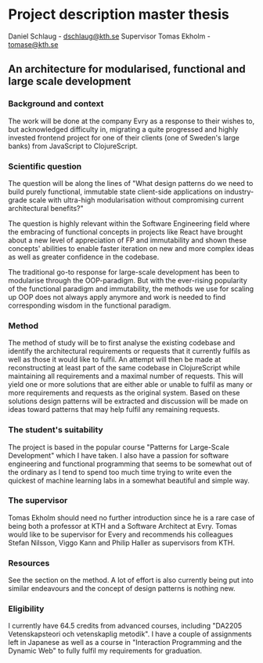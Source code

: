 # Project description master thesis
Daniel Schlaug - dschlaug@kth.se
Supervisor Tomas Ekholm - tomase@kth.se

## An architecture for modularised, functional and large scale development

### Background and context

The work will be done at the company Evry as a response to their wishes to, but acknowledged difficulty in, migrating a quite progressed and highly invested frontend project for one of their clients (one of Sweden's large banks) from JavaScript to ClojureScript.

### Scientific question

The question will be along the lines of "What design patterns do we need to build purely functional, immutable state client-side applications on industry-grade scale with ultra-high modularisation without compromising current architectural benefits?"

The question is highly relevant within the Software Engineering field where the embracing of functional concepts in projects like React have brought about a new level of appreciation of FP and immutability and shown these concepts' abilities to enable faster iteration on new and more complex ideas as well as greater confidence in the codebase.

The traditional go-to response for large-scale development has been to modularise through the OOP-paradigm. But with the ever-rising popularity of the functional paradigm and immutability, the methods we use for scaling up OOP does not always apply anymore and work is needed to find corresponding wisdom in the functional paradigm.

### Method

The method of study will be to first analyse the existing codebase and identify the architectural requirements or requests that it currently fulfils as well as those it would like to fulfil. An attempt will then be made at reconstructing at least part of the same codebase in ClojureScript while maintaining all requirements and a maximal number of requests. This will yield one or more solutions that are either able or unable to fulfil as many or more requirements and requests as the original system. Based on these solutions design patterns will be extracted and discussion will be made on ideas toward patterns that may help fulfil any remaining requests.

### The student's suitability

The project is based in the popular course "Patterns for Large-Scale Development" which I have taken. I also have a passion for software engineering and functional programming that seems to be somewhat out of the ordinary as I tend to spend too much time trying to write even the quickest of machine learning labs in a somewhat beautiful and simple way.

### The supervisor

Tomas Ekholm should need no further introduction since he is a rare case of being both a professor at KTH and a Software Architect at Evry. Tomas would like to be supervisor for Every and recommends his colleagues Stefan Nilsson, Viggo Kann and Philip Haller as supervisors from KTH.

### Resources

See the section on the method. A lot of effort is also currently being put into similar endeavours and the concept of design patterns is nothing new.

### Eligibility

I currently have 64.5 credits from advanced courses, including "DA2205 Vetenskapsteori och vetenskaplig metodik". I have a couple of assignments left in Japanese as well as a course in "Interaction Programming and the Dynamic Web" to fully fulfil my requirements for graduation.